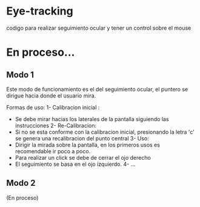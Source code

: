 # Eye-tracking
codigo para realizar seguimiento ocular y tener un control sobre el mouse
# En proceso...

## Modo 1 
Este modo de funcionamiento es el del seguimiento ocular, el puntero se dirigue hacia donde el usuario mira.

Formas de uso:
1- Calibracion inicial :
  - Se debe mirar hacias los laterales de la pantalla siguiendo las instrucciones
2- Re-Calibracion:
  - Si no se esta conforme con la calibracion inicial, presionando la letra 'c' se genera una recalibracion del punto central
3- Uso:
  - Dirigir la mirada sobre la pantalla, en los primeros usos es recomendable ir poco a poco.
  - Para realizar un click se debe de cerrar el ojo derecho
  - El seguimiento se basa en el ojo izquierdo.
4- ...

## Modo 2
(En proceso) 

